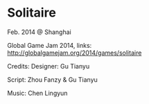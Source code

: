 Solitaire
=========
Feb. 2014 @ Shanghai

Global Game Jam 2014, links: http://globalgamejam.org/2014/games/solitaire

Credits: 
Designer: Gu Tianyu

Script: Zhou Fanzy & Gu Tianyu

Music: Chen Lingyun
